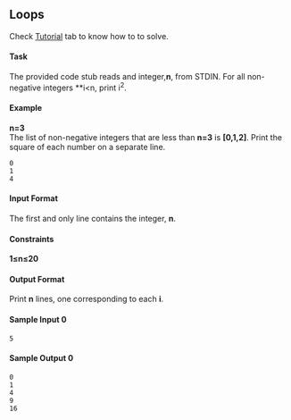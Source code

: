 ## Loops
Check [Tutorial](https://www.hackerrank.com/challenges/python-loops/tutorial) tab to know how to to solve.
#### Task
The provided code stub reads and integer,**n**, from STDIN. For all non-negative integers **i<n, print i<sup>2</sup>.

#### Example
**n=3**<br/>
The list of non-negative integers that are less than **n=3** is **[0,1,2]**. Print the square of each number on a separate line.

	0
	1
	4
#### Input Format

The first and only line contains the integer, **n**.

#### Constraints

**1≤n≤20**
#### Output Format

Print **n** lines, one corresponding to each **i**.

#### Sample Input 0

	5
#### Sample Output 0

	0
	1
	4
	9
	16
